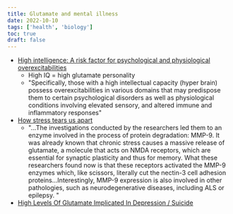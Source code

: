 ```yaml
---
title: Glutamate and mental illness
date: 2022-10-10
tags: ['health', 'biology']
toc: true
draft: false
---
```


- [High intelligence: A risk factor for psychological and physiological overexcitabilities](https://www.sciencedirect.com/science/article/pii/S0160289616303324)
  - High IQ = high glutamate personality
  - "Specifically, those with a high intellectual capacity (hyper brain) possess overexcitabilities in various domains that may predispose them to certain psychological disorders as well as physiological conditions involving elevated sensory, and altered immune and inflammatory responses"
- [How stress tears us apart](https://www.eurekalert.org/news-releases/717056)
    - "...The investigations conducted by the researchers led them to an enzyme involved in the process of protein degradation: MMP-9. It was already known that chronic stress causes a massive release of glutamate, a molecule that acts on NMDA receptors, which are essential for synaptic plasticity and thus for memory. What these researchers found now is that these receptors activated the MMP-9 enzymes which, like scissors, literally cut the nectin-3 cell adhesion proteins...Interestingly, MMP-9 expression is also involved in other pathologies, such as neurodegenerative diseases, including ALS or epilepsy. "
- [High Levels Of Glutamate Implicated In Depression / Suicide](https://www.newscientist.com/article/dn25719-blood-molecule-predicts-success-of-antidepressants/)